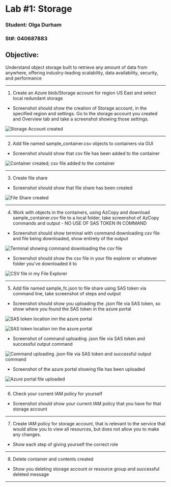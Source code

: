 # Lab #1: Storage

### Student: Olga Durham

### St#: 040687883

## Objective: 
Understand object storage built to retrieve any amount of data from anywhere, offering industry-leading scalability, data availability, security, and performance

---

1. Create an Azure blob/Storage account for region US East and select local redundant storage

- Screenshot should show the creation of Storage account, in the specified region and settings. Go to the storage account you created and Overview tab and take a screenshot showing those settings.

![Storage Account created](./screenshots/1-creation-of-storage-account.png)

---

2. Add file named sample_container.csv objects to containers via GUI

- Screenshot should show that csv file has been added to the container

![Container created; csv file added to the container](./screenshots/2-container-created-csv-file-uploaded.png)

---

3. Create file share

- Screenshot should show that file share has been created

![File Share created](./screenshots/3-file-share-created.png)

---

4. Work with objects in the containers, using AzCopy and download
sample_container.csv file to a local folder, take screenshot of AzCopy commands and output - NO USE OF SAS TOKEN IN COMMAND

- Screenshot should show terminal with command downloading csv file and file being downloaded, show entirety of the output

![Terminal showing command downloading the csv file](./screenshots/4-terminal-command-downloading-csv-file.png)

- Screenshot should show the csv file in your file explorer or whatever folder you’ve downloaded it to

![CSV file in my File Explorer](./screenshots/5-csv-file-in-my-file-explorer.png)

---

5. Add file named sample_fc.json to file share using SAS token via command line,
take screenshot of steps and output

- Screenshot should show you uploading the .json file via SAS token, so show where you found the SAS token in the azure portal

![SAS token location inn the azure portal](./screenshots/6-checked-permissions.png)

![SAS token location inn the azure portal](./screenshots/7-SAS-token.png)

- Screenshot of command uploading .json file via SAS token and successful output command

![Command uploading .json file via SAS token and successful output command](./screenshots/8-command-uploading-json-file-via-SAS-token-and-success-output-command.png)

- Screenshot of the azure portal showing file has been uploaded

![Azure portal file uploaded](./screenshots/9-azure-portal-file-uploaded.png)

---

6. Check your current IAM policy for yourself

- Screenshot should show your current IAM policy that you have for that storage account

---

7. Create IAM policy for storage account, that is relevant to the service that
would allow you to view all resources, but does not allow you to make any changes.

- Show each step of giving yourself the correct role

---

8. Delete container and contents created

- Show you deleting storage account or resource group and successful deleted message

---